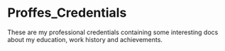 Proffes_Credentials
===================

These are my professional credentials containing some interesting docs about my education, work history and achievements.
